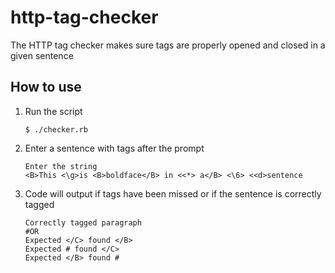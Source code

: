 # http-tag-checker

The HTTP tag checker makes sure tags are properly opened and closed in a given sentence

## How to use

1. Run the script
    ```
    $ ./checker.rb
    ```
2. Enter a sentence with tags after the prompt
    ````
    Enter the string
    <B>This <\g>is <B>boldface</B> in <<*> a</B> <\6> <<d>sentence
    ````
3. Code will output if tags have been missed or if the sentence is correctly tagged
    ```
    Correctly tagged paragraph
    #OR
    Expected </C> found </B>
    Expected # found </C>
    Expected </B> found #  
    ``` 
